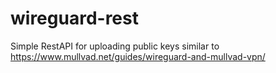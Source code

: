 wireguard-rest
==================================

Simple RestAPI for uploading public keys similar to https://www.mullvad.net/guides/wireguard-and-mullvad-vpn/

